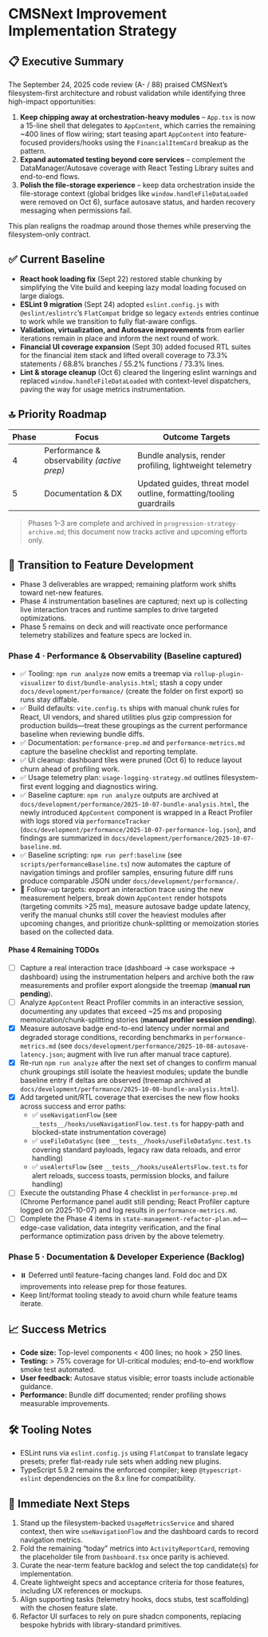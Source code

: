 # CMSNext Improvement Implementation Strategy

## 📋 Executive Summary
The September 24, 2025 code review (A- / 88) praised CMSNext’s filesystem-first architecture and robust validation while identifying three high-impact opportunities:

1. **Keep chipping away at orchestration-heavy modules** – `App.tsx` is now a 15-line shell that delegates to `AppContent`, which carries the remaining ~400 lines of flow wiring; start teasing apart `AppContent` into feature-focused providers/hooks using the `FinancialItemCard` breakup as the pattern.
2. **Expand automated testing beyond core services** – complement the DataManager/Autosave coverage with React Testing Library suites and end-to-end flows.
3. **Polish the file-storage experience** – keep data orchestration inside the file-storage context (global bridges like `window.handleFileDataLoaded` were removed on Oct 6), surface autosave status, and harden recovery messaging when permissions fail.

This plan realigns the roadmap around those themes while preserving the filesystem-only contract.

## ✅ Current Baseline
- **React hook loading fix** (Sept 22) restored stable chunking by simplifying the Vite build and keeping lazy modal loading focused on large dialogs.
- **ESLint 9 migration** (Sept 24) adopted `eslint.config.js` with `@eslint/eslintrc`’s `FlatCompat` bridge so legacy `extends` entries continue to work while we transition to fully flat-aware configs.
- **Validation, virtualization, and Autosave improvements** from earlier iterations remain in place and inform the next round of work.
- **Financial UI coverage expansion** (Sept 30) added focused RTL suites for the financial item stack and lifted overall coverage to 73.3% statements / 68.8% branches / 55.2% functions / 73.3% lines.
- **Lint & storage cleanup** (Oct 6) cleared the lingering eslint warnings and replaced `window.handleFileDataLoaded` with context-level dispatchers, paving the way for usage metrics instrumentation.

## 🔝 Priority Roadmap
| Phase | Focus | Outcome Targets |
|-------|-------|-----------------|
| 4 | Performance & observability *(active prep)* | Bundle analysis, render profiling, lightweight telemetry |
| 5 | Documentation & DX | Updated guides, threat model outline, formatting/tooling guardrails |

> Phases 1–3 are complete and archived in `progression-strategy-archive.md`; this document now tracks active and upcoming efforts only.

## 🔄 Transition to Feature Development
- Phase 3 deliverables are wrapped; remaining platform work shifts toward net-new features.
- Phase 4 instrumentation baselines are captured; next up is collecting live interaction traces and runtime samples to drive targeted optimizations.
- Phase 5 remains on deck and will reactivate once performance telemetry stabilizes and feature specs are locked in.

### Phase 4 · Performance & Observability (Baseline captured)
- ✅ Tooling: `npm run analyze` now emits a treemap via `rollup-plugin-visualizer` to `dist/bundle-analysis.html`; stash a copy under `docs/development/performance/` (create the folder on first export) so runs stay diffable.
- ✅ Build defaults: `vite.config.ts` ships with manual chunk rules for React, UI vendors, and shared utilities plus gzip compression for production builds—treat these groupings as the current performance baseline when reviewing bundle diffs.
- ✅ Documentation: `performance-prep.md` and `performance-metrics.md` capture the baseline checklist and reporting template.
- ✅ UI cleanup: dashboard tiles were pruned (Oct 6) to reduce layout churn ahead of profiling work.
- ✅ Usage telemetry plan: `usage-logging-strategy.md` outlines filesystem-first event logging and diagnostics wiring.
- ✅ Baseline capture: `npm run analyze` outputs are archived at `docs/development/performance/2025-10-07-bundle-analysis.html`, the newly introduced `AppContent` component is wrapped in a React Profiler with logs stored via `performanceTracker` (`docs/development/performance/2025-10-07-performance-log.json`), and findings are summarized in `docs/development/performance/2025-10-07-baseline.md`.
- ✅ Baseline scripting: `npm run perf:baseline` (see `scripts/performanceBaseline.ts`) now automates the capture of navigation timings and profiler samples, ensuring future diff runs produce comparable JSON under `docs/development/performance/`.
- 📌 Follow-up targets: export an interaction trace using the new measurement helpers, break down `AppContent` render hotspots (targeting commits >25 ms), measure autosave badge update latency, verify the manual chunks still cover the heaviest modules after upcoming changes, and prioritize chunk-splitting or memoization stories based on the collected data.

#### Phase 4 Remaining TODOs

- [ ] Capture a real interaction trace (dashboard → case workspace → dashboard) using the instrumentation helpers and archive both the raw measurements and profiler export alongside the treemap (**manual run pending**).
- [ ] Analyze `AppContent` React Profiler commits in an interactive session, documenting any updates that exceed ~25 ms and proposing memoization/chunk-splitting stories (**manual profiler session pending**).
- [x] Measure autosave badge end-to-end latency under normal and degraded storage conditions, recording benchmarks in `performance-metrics.md` (see `docs/development/performance/2025-10-08-autosave-latency.json`; augment with live run after manual trace capture).
- [x] Re-run `npm run analyze` after the next set of changes to confirm manual chunk groupings still isolate the heaviest modules; update the bundle baseline entry if deltas are observed (treemap archived at `docs/development/performance/2025-10-08-bundle-analysis.html`).
- [x] Add targeted unit/RTL coverage that exercises the new flow hooks across success and error paths:
  - ✅ `useNavigationFlow` (see `__tests__/hooks/useNavigationFlow.test.ts` for happy-path and blocked-state instrumentation coverage)
  - ✅ `useFileDataSync` (see `__tests__/hooks/useFileDataSync.test.ts` covering standard payloads, legacy raw data reloads, and error handling)
  - ✅ `useAlertsFlow` (see `__tests__/hooks/useAlertsFlow.test.ts` for alert reloads, success toasts, permission blocks, and failure handling)
- [ ] Execute the outstanding Phase 4 checklist in `performance-prep.md` (Chrome Performance panel audit still pending; React Profiler capture logged on 2025-10-07) and log results in `performance-metrics.md`.
- [ ] Complete the Phase 4 items in `state-management-refactor-plan.md`—edge-case validation, data integrity verification, and the final performance optimization pass driven by the above telemetry.

### Phase 5 · Documentation & Developer Experience (Backlog)
- ⏸️ Deferred until feature-facing changes land. Fold doc and DX improvements into release prep for those features.
- Keep lint/format tooling steady to avoid churn while feature teams iterate.

## 📈 Success Metrics
- **Code size:** Top-level components < 400 lines; no hook > 250 lines.
- **Testing:** > 75% coverage for UI-critical modules; end-to-end workflow smoke test automated.
- **User feedback:** Autosave status visible; error toasts include actionable guidance.
- **Performance:** Bundle diff documented; render profiling shows measurable improvements.

## 🛠 Tooling Notes
- ESLint runs via `eslint.config.js` using `FlatCompat` to translate legacy presets; prefer flat-ready rule sets when adding new plugins.
- TypeScript 5.9.2 remains the enforced compiler; keep `@typescript-eslint` dependencies on the 8.x line for compatibility.

## 🚀 Immediate Next Steps
1. Stand up the filesystem-backed `UsageMetricsService` and shared context, then wire `useNavigationFlow` and the dashboard cards to record navigation metrics.
2. Fold the remaining “today” metrics into `ActivityReportCard`, removing the placeholder tile from `Dashboard.tsx` once parity is achieved.
3. Curate the near-term feature backlog and select the top candidate(s) for implementation.
4. Create lightweight specs and acceptance criteria for those features, including UX references or mockups.
5. Align supporting tasks (telemetry hooks, docs stubs, test scaffolding) with the chosen feature slate.
6. Refactor UI surfaces to rely on pure shadcn components, replacing bespoke hybrids with library-standard primitives.